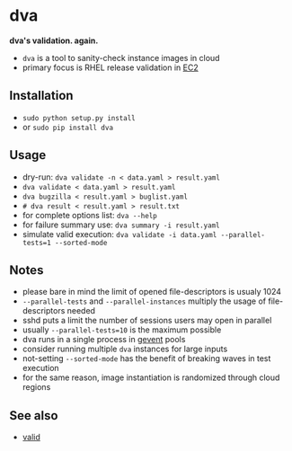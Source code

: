 dva
===

__dva's validation. again.__
* `dva` is a tool to sanity-check instance images in cloud
* primary focus is RHEL release validation in [EC2](http://aws.amazon.com/documentation/ec2/)

Installation
------------
* `sudo python setup.py install`
* or `sudo pip install dva`

Usage
-----
* dry-run: `dva validate -n < data.yaml > result.yaml`
* `dva validate < data.yaml > result.yaml`
* `dva bugzilla < result.yaml > buglist.yaml`
* `# dva result < result.yaml > result.txt`
* for complete options list: `dva --help`
* for failure summary use: `dva summary -i result.yaml`
* simulate valid execution: `dva validate -i data.yaml --parallel-tests=1 --sorted-mode`

Notes
-----
* please bare in mind the limit of opened file-descriptors is usualy 1024
* `--parallel-tests` and `--parallel-instances` multiply the usage of file-descriptors needed
* sshd puts a limit the number of sessions users may open in parallel
* usually `--parallel-tests=10` is the maximum possible
* dva runs in a single process in [gevent](http://www.gevent.org/) pools
* consider running multiple `dva` instances for large inputs
* not-setting `--sorted-mode` has the benefit of breaking waves in test execution
* for the same reason, image instantiation is randomized through cloud regions

See also
--------
* [valid](https://github.com/RedHatQE/valid)
